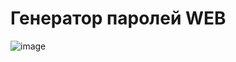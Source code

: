 # Генератор паролей WEB
![image](https://user-images.githubusercontent.com/59182850/230644300-16f0855c-9aab-4e4c-8076-64377ba441f7.png)
